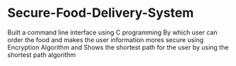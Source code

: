 # Secure-Food-Delivery-System
Built a command line interface using C programming By which user can order the food 
and makes the user information mores secure using Encryption Algorithm and
Shows the shortest path for the user by using the shortest path
algorithm
